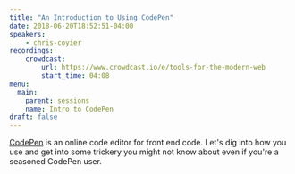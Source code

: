 ```yaml
---
title: "An Introduction to Using CodePen"
date: 2018-06-20T18:52:51-04:00
speakers:
    - chris-coyier
recordings:
    crowdcast:
        url: https://www.crowdcast.io/e/tools-for-the-modern-web
        start_time: 04:08
menu:
  main:
    parent: sessions
    name: Intro to CodePen
draft: false
---
```


[CodePen](https://codepen.io/) is an online code editor for front end code. Let's dig into how you use and get into some trickery you might not know about even if you're a seasoned CodePen user.